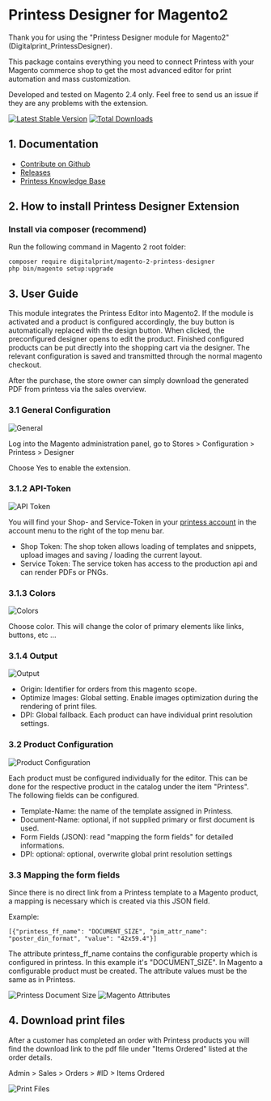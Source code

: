 # Printess Designer for Magento2

Thank you for using the "Printess Designer module for Magento2" (Digitalprint_PrintessDesigner).

This package contains everything you need to connect Printess with your Magento commerce shop to get the most advanced editor for print automation and mass customization.

Developed and tested on Magento 2.4 only. Feel free to send us an issue if they are any problems with the extension.

[![Latest Stable Version](http://poser.pugx.org/digitalprint/magento-2-printess-designer/v)](https://packagist.org/packages/digitalprint/magento-2-printess-designer) [![Total Downloads](http://poser.pugx.org/digitalprint/magento-2-printess-designer/downloads)](https://packagist.org/packages/digitalprint/magento-2-printess-designer)

## 1. Documentation

- [Contribute on Github](https://github.com/digitalprint/magento-2-printess-designer)
- [Releases](https://github.com/digitalprint/magento-2-printess-designer/releases)
- [Printess Knowledge Base](https://printess.com/kb/)

## 2. How to install Printess Designer Extension

### Install via composer (recommend)

Run the following command in Magento 2 root folder:

```
composer require digitalprint/magento-2-printess-designer
php bin/magento setup:upgrade
```

## 3. User Guide

This module integrates the Printess Editor into Magento2. If the module is activated and a product is configured accordingly, the buy button is automatically replaced with the design button. When clicked, the preconfigured designer opens to edit the product. Finished configured products can be put directly into the shopping cart via the designer. The relevant configuration is saved and transmitted through the normal magento checkout.

After the purchase, the store owner can simply download the generated PDF from printess via the sales overview.

### 3.1 General Configuration

![General](https://user-images.githubusercontent.com/14890174/144609004-3464554a-4ed0-4696-aa00-5cd60a87e081.png)

Log into the Magento administration panel, go to Stores > Configuration  > Printess > Designer

Choose Yes to enable the extension.

### 3.1.2 API-Token

![API Token](https://user-images.githubusercontent.com/14890174/144609082-9bbeeefb-12d7-41da-9f6d-8ebc1dbee6ff.png)

You will find your Shop- and Service-Token in your [printess account](https://editor.printess.com/) in the account menu to the right of the top menu bar.

- Shop Token: The shop token allows loading of templates and snippets, upload images and saving / loading the current layout.
- Service Token: The service token has access to the production api and can render PDFs or PNGs.

### 3.1.3 Colors

![Colors](https://user-images.githubusercontent.com/14890174/144609178-881262d2-bacf-450b-867a-6295d19559d1.png)

Choose color. This will change the color of primary elements like links, buttons, etc ...

### 3.1.4 Output

![Output](https://user-images.githubusercontent.com/14890174/144609340-69c26f59-4c95-40e0-9e45-0478ba77e905.png)

- Origin: Identifier for orders from this magento scope.
- Optimize Images: Global setting. Enable images optimization during the rendering of print files.
- DPI: Global fallback. Each product can have individual print resolution settings.

### 3.2 Product Configuration

![Product Configuration](https://user-images.githubusercontent.com/14890174/144617146-117b947b-d298-4a68-92d3-1dc5e8767699.png)

Each product must be configured individually for the editor. This can be done for the respective product in the catalog under the item "Printess".
The following fields can be configured.

- Template-Name: the name of the template assigned in Printess.
- Document-Name: optional, if not supplied primary or first document is used.
- Form Fields (JSON): read "mapping the form fields" for detailed informations.
- DPI: optional: optional, overwrite global print resolution settings

### 3.3 Mapping the form fields

Since there is no direct link from a Printess template to a Magento product, a mapping is necessary which is created via this JSON field.

Example: 
```
[{"printess_ff_name": "DOCUMENT_SIZE", "pim_attr_name": "poster_din_format", "value": "42x59.4"}]
```

The attribute printess_ff_name contains the configurable property which is configured in printess. In this example it's "DOCUMENT_SIZE". In Magento a configurable product must be created. The attribute values must be the same as in Printess.

![Printess Document Size](https://user-images.githubusercontent.com/14890174/144631170-4581ba7b-c2f0-4267-ac1a-c0c55dbdce46.png)
![Magento Attributes](https://user-images.githubusercontent.com/14890174/144630691-fa390ad6-46a2-474b-bb28-9ac2315c01ae.png)

## 4. Download print files

After a customer has completed an order with Printess products you will find the download link to the pdf file under "Items Ordered" listed at the order details.

Admin > Sales > Orders > #ID > Items Ordered

![Print Files](https://user-images.githubusercontent.com/14890174/145195421-5d6bdb39-03d3-452c-81f3-f77b78eb2b63.png)
